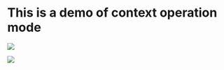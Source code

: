 # This is a demo of context operation mode 





![](https://i.loli.net/2018/04/02/5ac1bd3528dae.jpg)





![](https://i.loli.net/2018/04/02/5ac1bd5269481.jpg)
